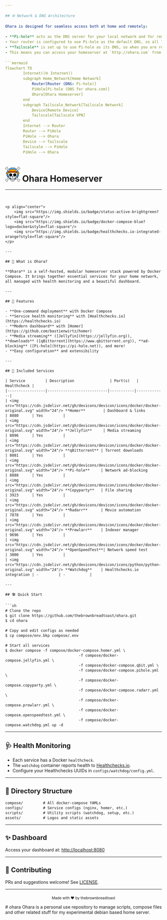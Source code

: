 ```yaml
---

## 🌐 Network & DNS Architecture

Ohara is designed for seamless access both at home and remotely:

- **Pi-hole** acts as the DNS server for your local network and for remote clients via Tailscale.
- Your router is configured to use Pi-hole as the default DNS, so all local devices resolve `ohara.com` to your homeserver.
- **Tailscale** is set up to use Pi-hole as its DNS, so when you are remote, `ohara.com` still resolves to your homeserver over the secure Tailscale network.
- This means you can access your homeserver at `http://ohara.com` from anywhere—no matter if you’re at home or away!

```mermaid
flowchart TD
		Internet((🌐 Internet))
		subgraph Home_Network[Home Network]
			Router[Router (DNS: Pi-hole)]
			PiHole[Pi-hole (DNS for ohara.com)]
			Ohara[Ohara Homeserver]
		end
		subgraph Tailscale_Network[Tailscale Network]
			Device[Remote Device]
			Tailscale[Tailscale VPN]
		end
		Internet --> Router
		Router --> PiHole
		PiHole --> Ohara
		Device --> Tailscale
		Tailscale --> PiHole
		PiHole --> Ohara
```
# <img src="assets/homer/homer-logo.png" alt="Ohara Logo" width="48"/> Ohara Homeserver

---
```


<p align="center">
	<img src="https://img.shields.io/badge/status-active-brightgreen?style=flat-square"/>
	<img src="https://img.shields.io/badge/docker-compose-blue?logo=docker&style=flat-square"/>
	<img src="https://img.shields.io/badge/healthchecks.io-integrated-orange?style=flat-square"/>
</p>

---

## 🏡 What is Ohara?

**Ohara** is a self-hosted, modular homeserver stack powered by Docker Compose. It brings together essential services for your home network, all managed with health monitoring and a beautiful dashboard.

---

## 🚀 Features

- **One-command deployment** with Docker Compose
- **Service health monitoring** with [Healthchecks.io](https://healthchecks.io)
- **Modern dashboard** with [Homer](https://github.com/bastienwirtz/homer)
- **Media streaming** ([Jellyfin](https://jellyfin.org)), **downloads** ([qBittorrent](https://www.qbittorrent.org)), **ad-blocking** ([Pi-hole](https://pi-hole.net)), and more!
- **Easy configuration** and extensibility

---

## 🧩 Included Services

| Service         | Description                | Port(s)   | Healthcheck |
|-----------------|---------------------------|-----------|-------------|
| <img src="https://cdn.jsdelivr.net/gh/devicons/devicon/icons/docker/docker-original.svg" width="24"/> **Homer**        | Dashboard & links           | 8080      | Yes         |
| <img src="https://cdn.jsdelivr.net/gh/devicons/devicon/icons/docker/docker-original.svg" width="24"/> **Jellyfin**     | Media streaming             | 8096      | Yes         |
| <img src="https://cdn.jsdelivr.net/gh/devicons/devicon/icons/docker/docker-original.svg" width="24"/> **qBittorrent** | Torrent downloads           | 8081      | Yes         |
| <img src="https://cdn.jsdelivr.net/gh/devicons/devicon/icons/docker/docker-original.svg" width="24"/> **Pi-hole**     | Network ad-blocking         | 8888      | Yes         |
| <img src="https://cdn.jsdelivr.net/gh/devicons/devicon/icons/docker/docker-original.svg" width="24"/> **Copyparty**   | File sharing                | 3923      | Yes         |
| <img src="https://cdn.jsdelivr.net/gh/devicons/devicon/icons/docker/docker-original.svg" width="24"/> **Radarr**      | Movie automation            | 7878      | Yes         |
| <img src="https://cdn.jsdelivr.net/gh/devicons/devicon/icons/docker/docker-original.svg" width="24"/> **Prowlarr**    | Indexer manager             | 9696      | Yes         |
| <img src="https://cdn.jsdelivr.net/gh/devicons/devicon/icons/docker/docker-original.svg" width="24"/> **OpenSpeedTest**| Network speed test          | 3000      | Yes         |
| <img src="https://cdn.jsdelivr.net/gh/devicons/devicon/icons/python/python-original.svg" width="24"/> **Watchdog**    | Healthchecks.io integration | -         | -           |

---

## 🛠️ Quick Start

```sh
# Clone the repo
$ git clone https://github.com/thebrownbreadtoast/ohara.git
$ cd ohara

# Copy and edit configs as needed
$ cp compose/env.bkp compose/.env

# Start all services
$ docker compose -f compose/docker-compose.homer.yml \
								 -f compose/docker-compose.jellyfin.yml \
								 -f compose/docker-compose.qbit.yml \
								 -f compose/docker-compose.pihole.yml \
								 -f compose/docker-compose.copyparty.yml \
								 -f compose/docker-compose.radarr.yml \
								 -f compose/docker-compose.prowlarr.yml \
								 -f compose/docker-compose.openspeedtest.yml \
								 -f compose/docker-compose.watchdog.yml up -d
```

---

## 🩺 Health Monitoring

- Each service has a Docker `healthcheck`.
- The `watchdog` container reports health to [Healthchecks.io](https://healthchecks.io).
- Configure your Healthchecks UUIDs in `configs/watchdog/config.yml`.

---

## 📁 Directory Structure

```text
compose/         # All docker-compose YAMLs
configs/         # Service configs (nginx, homer, etc.)
scripts/         # Utility scripts (watchdog, setup, etc.)
assets/          # Logos and static assets
```

---

## ✨ Dashboard

Access your dashboard at: [http://localhost:8080](http://localhost:8080)

---

## 🤝 Contributing

PRs and suggestions welcome! See [LICENSE](LICENSE).

---

<p align="center">
	<sub>Made with ❤️ by thebrownbreadtoast</sub>
</p>
# ohara
Ohara is a personal use repository to manage scripts, compose files and other related stuff for my experimental debian based home server.
